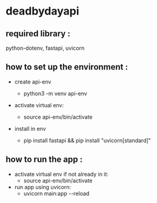 # deadbydayapi

## required library :

python-dotenv, fastapi, uvicorn

## how to set up the environment :

- create api-env

  - python3 -m venv api-env

- activate virtual env:

  - source api-env/bin/activate

- install in env
  - pip install fastapi && pip install "uvicorn[standard]"

## how to run the app :

- activate virtual env if not already in it:
  - source api-env/bin/activate
- run app using uvicorn:
  - uvicorn main:app --reload

